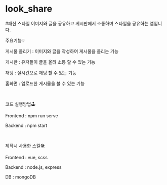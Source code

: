 # look_share
#패션 스타일 이미지와 글을 공유하고 게시판에서 소통하며 스타일을 공유하는 앱입니다.
<br>
<p>주요기능💡</p>
<p>게시물 올리기 : 이미지와 글을 작성하여 게시물을 올리는 기능</p>
<p>게시판 : 유저들이 글을 올려 소통 할 수 있는 기능</p>
<p>채팅 : 실시간으로 채팅 할 수 있는 기능</p>
<p>홈화면 : 업로드한 게시물을 볼 수 있는 기능</p>
<br>
<p>코드 실행방법🕹</p>
<p>Frontend : npm run serve</p>
<p>Backend : npm start</p>
<br>
<p>제작시 사용한 스킬🛠</p>
<p>Frontend : vue, scss</p>
<p>Backend : node.js, express</p>
<p>DB : mongoDB</p>
